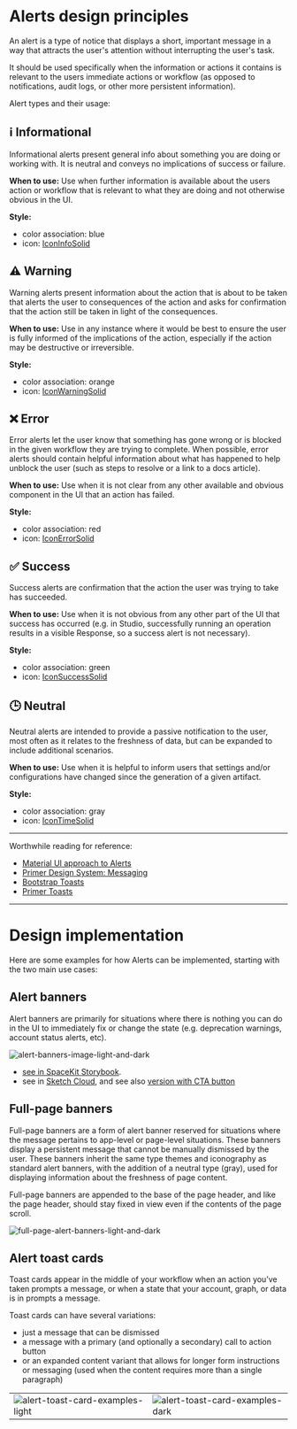 # Alerts design principles

An alert is a type of notice that displays a short, important message in a way that attracts the user's attention without interrupting the user's task. 

It should be used specifically when the information or actions it contains is relevant to the users immediate actions or workflow (as opposed to notifications, audit logs, or other more persistent information).

Alert types and their usage:

## :information_source: Informational

Informational alerts present general info about something you are doing or working with. It is neutral and conveys no implications of success or failure.

**When to use:** Use when further information is available about the users action or workflow that is relevant to what they are doing and not otherwise obvious in the UI.

**Style:**
- color association: blue
- icon: [IconInfoSolid](https://space-kit.netlify.app/?path=/story/components-icons--icon-info-solid)

## :warning: Warning

Warning alerts present information about the action that is about to be taken that alerts the user to consequences of the action and asks for confirmation that the action still be taken in light of the consequences.

**When to use:** Use in any instance where it would be best to ensure the user is fully informed of the implications of the action, especially if the action may be destructive or irreversible.

**Style:**
- color association: orange
- icon: [IconWarningSolid](https://space-kit.netlify.app/?path=/story/components-icons--icon-warning-solid)

## :x: Error

Error alerts let the user know that something has gone wrong or is blocked in the given workflow they are trying to complete. When possible, error alerts should contain helpful information about what has happened to help unblock the user (such as steps to resolve or a link to a docs article).

**When to use:** Use when it is not clear from any other available and obvious component in the UI that an action has failed.

**Style:**
- color association: red
- icon: [IconErrorSolid](https://space-kit.netlify.app/?path=/story/components-icons--icon-error-solid)

## :white_check_mark: Success

Success alerts are confirmation that the action the user was trying to take has succeeded.

**When to use:** Use when it is not obvious from any other part of the UI that success has occurred (e.g. in Studio, successfully running an operation results in a visible Response, so a success alert is not necessary).

**Style:**
- color association: green
- icon: [IconSuccessSolid](https://space-kit.netlify.app/?path=/story/components-icons--icon-success-solid)

## :clock3: Neutral

Neutral alerts are intended to provide a passive notification to the user, most often as it relates to the freshness of data, but can be expanded to include additional scenarios.

**When to use:** Use when it is helpful to inform users that settings and/or configurations have changed since the generation of a given artifact.

**Style:**
- color association: gray
- icon: [IconTimeSolid](https://space-kit.netlify.app/?path=/story/components-icons--icon-time-solid)

---

Worthwhile reading for reference:
- [Material UI approach to Alerts](https://material-ui.com/components/alert/)
- [Primer Design System: Messaging](https://primer.style/design/ui-patterns/messaging)
- [Bootstrap Toasts](https://getbootstrap.com/docs/4.2/components/toasts/)
- [Primer Toasts](https://primer.style/css/components/toasts)

---

# Design implementation

Here are some examples for how Alerts can be implemented, starting with the two main use cases:

## Alert banners

Alert banners are primarily for situations where there is nothing you can do in the UI to immediately fix or change the state (e.g. deprecation warnings, account status alerts, etc).

![alert-banners-image-light-and-dark](https://user-images.githubusercontent.com/1319791/133327896-f0346b15-4847-432a-b6f7-aa0916f0ed98.png)


- [see in SpaceKit Storybook](https://space-kit.netlify.app/?path=/docs/components-alertbanner--info-light).
- see in [Sketch Cloud](https://www.sketch.com/s/aa84f7e1-c1aa-4f8c-a252-b62955de353a/a/ew5w0x), and see also [version with CTA button](https://www.sketch.com/s/aa84f7e1-c1aa-4f8c-a252-b62955de353a/a/l3RVwe)

## Full-page banners

Full-page banners are a form of alert banner reserved for situations where the message pertains to app-level or page-level situations. These banners display a persistent message that cannot be manually dismissed by the user. These banners inherit the same type themes and iconography as standard alert banners, with the addition of a neutral type (gray), used for displaying information about the freshness of page content.

Full-page banners are appended to the base of the page header, and like the page header, should stay fixed in view even if the contents of the page scroll.

![full-page-alert-banners-light-and-dark](https://user-images.githubusercontent.com/1319791/133328119-e437e1bf-6014-495e-98b1-26f479a10fd1.png)

## Alert toast cards

Toast cards appear in the middle of your workflow when an action you’ve taken prompts a message, or when a state that your account, graph, or data is in prompts a message.

Toast cards can have several variations:
- just a message that can be dismissed
- a message with a primary (and optionally a secondary) call to action button
- or an expanded content variant that allows for longer form instructions or messaging (used when the content requires more than a single paragraph)

|||
|---|---|
|![alert-toast-card-examples-light](https://user-images.githubusercontent.com/1319791/133328528-0ea33b49-334b-4146-b15a-a837138415b1.png)|![alert-toast-card-examples-dark](https://user-images.githubusercontent.com/1319791/133328572-4829de4c-7f6b-4eba-945e-ac5cca8e2c5a.png)|
